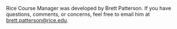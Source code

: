 Rice Course Manager was developed by Brett Patterson. If you have questions, comments, or concerns, feel free to email him at [brett.patterson@rice.edu](mailto:brett.patterson@rice.edu).